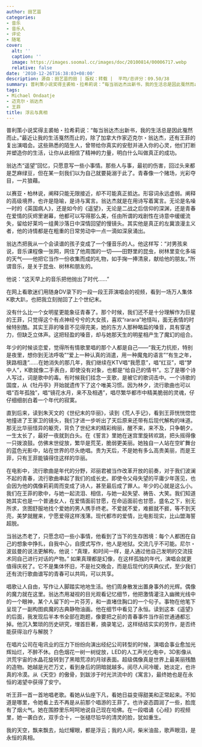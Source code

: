 ```yaml
---
author: 田艺苗
categories:
- 音乐
- 音乐人
- 评论
- 随笔
cover:
  alt: ''
  caption: ''
  image: https://images.soomal.cc/images/doc/20100814/00006717.webp
  relative: false
date: '2010-12-26T16:38:03+08:00'
description: 源自：田艺苗的田 | 版权：转载 |  平均/总评分：09.50/38
summary: 普利策小说奖得主裘帕・拉希莉说：“每当翁达杰出新书，我的生活总是因此戛然而止。”最近让我的生活戛然而止的，除了加拿大作家迈克尔・翁达杰，还有王菲的复出演唱会。这些熟悉的陌生人，曾带给你真实的安慰并进入你的心灵，他们打断并塑造你的生活，让你从此相信了精神的力量，明白什么叫做真正的成功……
tags:
- Michael Ondaatje
- 迈克尔・翁达杰
- 王菲
title: 浮云与真相
---
```


普利策小说奖得主裘帕・拉希莉说：“每当翁达杰出新书，我的生活总是因此戛然而止。”最近让我的生活戛然而止的，除了加拿大作家迈克尔・翁达杰，还有王菲的复出演唱会。这些熟悉的陌生人，曾带给你真实的安慰并进入你的心灵，他们打断并塑造你的生活，让你从此相信了精神的力量，明白什么叫做真正的成功。

翁达杰“遥望”回忆，只愿意写一些小事情。那些人与事，最初的伤害，回过头来都是芝麻绿豆，但在某一刻我们以为自己就要毙溺于此了。青春像一个赌场，光彩夺目，一片狼藉。

以赛亚・柏林说，阐释只能无限接近，却不可能真正抵达。形容词永远虚弱。阐释的高级境界，也许是隐喻，是诗与寓言。翁达杰就是在用诗写着寓言。无论是名噪一时的《英国病人》，还是如今的《遥望》，无论是二战之后信仰的深渊，还是青春在爱情的灰烬里谢幕，他都可以写得那么美，任由所谓的戏剧性在诗意中缓缓流失，留给好莱坞一组黄沙落日中深情回望的慢镜头。其实他是真正的左冀浪漫主义者，他的诗情都是在粗重的日常劳动中一点一滴如深泉涌出。

翁达杰把我从一个会读谱的孩子变成了一个懂音乐的人。他这样写：“对男孩来说，音乐课程像一张网，网住了他周围的一切――田野里的昆虫，树林里变化多端的天气――他把它当作一份收集而成的礼物，如手掬一捧清泉，献给他的朋友。”所谓音乐，是关于昆虫、树林和朋友的。

他说：“这天早上的音乐把他抛出了时代……”

在网上看歌迷们用随身DV录下的一段一段王菲演唱会的视频，看到一场万人集体K歌大趴，也把我立刻抛回了上个世纪末。

没有什么比一个女明星更能象征青春了。那个时候，我们还不是十分理解作为巨星的王菲，只觉得这个有点神经兮兮的大女孩，喜欢“rarara”地怪叫，面无表情的时候特别酷。其实王菲的嗓音不见得完美，她的东方人那种略扁的嗓音，具有穿透力，但缺乏立体声。这把轻盈的嗓音，却与她那天生的明星相产生了魔幻的组合。

年少的时候谈恋爱，觉得所有情歌里唱的那个人都是自己――“我无力抗拒，特别是夜里，想你到无法呼吸”“爱上一种认真的消遣，用一种魔鬼的语言”“有生之年，狭路相逢”……在她消失的那几年，我们继续在KTV唱“我愿意”，唱“红豆”，唱“梦中人”，K歌就像二手表白，即使没有对象，也都是“给自己的情书”。忘了是哪个诗人写过，词是歌中的毒。有时候我们挂念一支歌，是被它的歌词击中。一个诗歌的国度，从《牡丹亭》开始就遗传下了这个唯美习惯。因为林夕，流行歌曲也可以唱“百年孤独”，唱“镜花水月，来不及相遇”，唱尽繁华都市中精美脆弱的灵魂，仔仔细细剖白着一个年代的寂寞。

直到后来，读到朱天文的《世纪末的华丽》，读到《荒人手记》，看到王菲恍恍惚惚地撞进了王家卫的镜头，我们才进一步听出了天后原来还带有后现代解构的味道。那无比华丽怪异的躯壳，背负了世纪末的精彩绚丽，醒不来，来不及，只争朝夕。一生太长了，最好一夜就到白头。在《誓言》里她在迷宫里旋转欢跳，把头摇得像一只拨浪鼓。仿佛末世绽放，繁华是荒芜，脆弱更美丽。她独自一人站在空旷舞台的蓝色光影中，站在世界的尽头绝唱。贵为天后，不是她有多么高贵美丽，而是王菲，只有王菲能镇得住这样的华丽。

在电影中，流行歌曲是年代的分野，邓丽君被当作改革开放的前奏，对于我们波澜不起的青春，流行歌曲串起了我们的成长史。即使令父母失望的平庸少年莲见，也会因为他的偶像莉莉周而变成了诗人，甚至最后成了罪人。年少的心就是这么小。我们在王菲的歌中，与她一起流泪、相信，与她一起失望、祷告、大笑。我们知道她其实也是一个普通女人，在爱情面前甘愿，在命运面前也甘愿，盛名之下，别无所求，贪图舒服地找个爱她的男人携手终老。不爱就不爱，难捱就不捱，等不到天亮，美梦就醒来，宁愿爱得这样浅薄。现代都市的爱情，比电影现实，比山盟海誓超脱。

当翁达杰老了，只愿念叨一些小事情，他看到了当下的生存困境：每个人都困在自己的想象中挣扎，自我中心，自摸式写作，他人是地狱。交流几乎不可能。尼尔・波兹曼的说法更解构，他说：“真理，和时间一样，是人通过他自己发明的交流技术同自己进行对话的产物。” 如果真理都是幻像，在这样孤独的年代，演唱会就更值得庆祝了。它不是集体怀旧，不是社交晚会，而是后现代的庆典仪式，至少我们还有流行歌曲谱写的青春可以共鸣，可以共享。

唱歌让人自由，写作让人脚踏实地地生活。他们周身散发出置身事外的光辉。偶像的魔力就在这里。翁达杰用凝视的目光观看记忆细节，他把激情灌注入幽微光线中的一个眼神，某个人留下的一片芬芳，和一直堵住胸口的一个句子。事物在他笔下呈现了一副构图疯魔的古典静物油画。他在细节中看见了永恒。读到这本《遥望》的后面，我发现后半本书全部在跑题，像要把之前的青春事件当作前世通通都忘掉。他沉入繁琐的历史研究，埋首巨著，摘录笔记，这样结结实实的劳作，是否终能获得治疗与解脱？

在唱片公司在电讯业的压力下纷纷向演出经纪公司转型的时候，演唱会事业愈加光辉灿烂，不醉不休。白色烟花一树一树绽放，LED的人工声光化电中，3D影像从洪荒宇宙的水晶花旋转到了黑暗荒凉的月球表面。超级偶像真是世界上最美丽残酷的造物。她越是光芒万丈，看到身后的阴暗就越多。阅尽人间冷暖，她淡定，也许真的冷漠。从《天空》的傲骨，到跋涉于时光洪流中的《寓言》，最终她也是在永恒的渴望中获得了安宁。

听王菲一首一首地唱老歌。看她从仙座下凡，看她日益变得甜美和正常起来。不知道是哪里，令她看上去不再是从前那个唱游的王菲了。也许姿态圆润了一些，脸庞有了烟火气。她在围脖里乐呵呵地说自己现在哈佛。在一段唱诵《心经》的视频里，她一袭白衣，双手合十，一张褪尽铅华的清灵的脸，犹如重生。

我的天空，飘来飘去，灿烂耀眼，都是浮云；我的人间，柴米油盐，歌声眼泪，是永恒的真相。